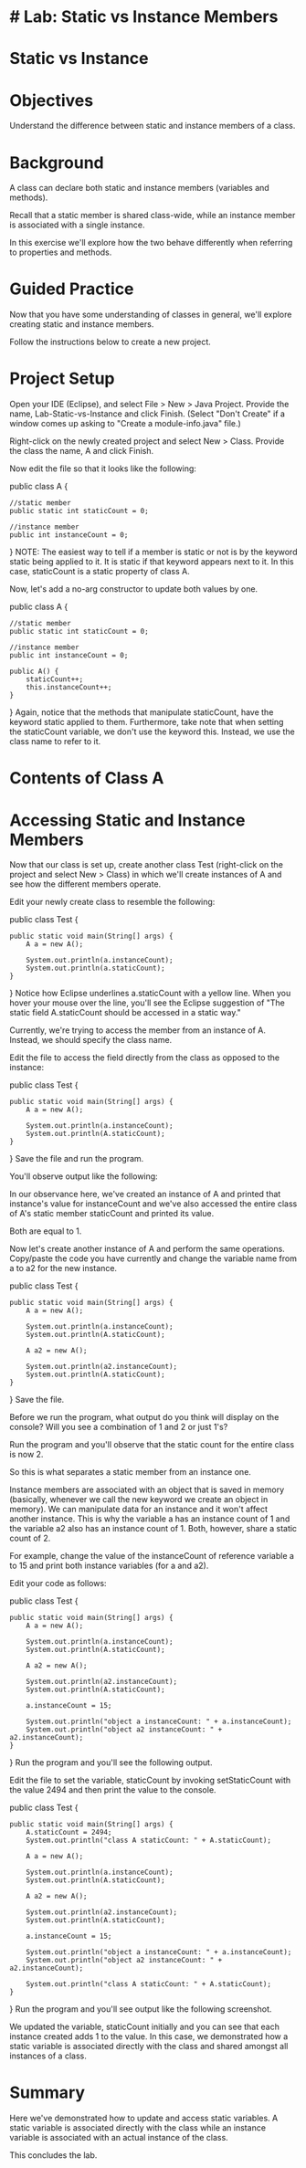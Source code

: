# # Lab: Static vs Instance Members
# Static vs Instance
# Objectives
Understand the difference between static and instance members of a class. 
# Background
A class can declare both static and instance members (variables and methods).

Recall that a static member is shared class-wide, while an instance member is associated with a single instance.

In this exercise we'll explore how the two behave differently when referring to properties and methods.

# Guided Practice
Now that you have some understanding of classes in general, we'll explore creating static and instance members.

Follow the instructions below to create a new project. 

# Project Setup
Open your IDE (Eclipse), and select File > New > Java Project. Provide the name, Lab-Static-vs-Instance and click Finish.  (Select "Don't Create" if a window comes up asking to "Create a module-info.java" file.) 

Right-click on the newly created project and select New > Class. Provide the class the name, A and click Finish.

Now edit the file so that it looks like the following:

public class A {

    //static member
    public static int staticCount = 0;

    //instance member
    public int instanceCount = 0;
}
NOTE: The easiest way to tell if a member is static or not is by the keyword static being applied to it. It is static if that keyword appears next to it. In this case, staticCount is a static property of class A.

Now, let's add a no-arg constructor to update both values by one.

public class A {

    //static member
    public static int staticCount = 0;

    //instance member
    public int instanceCount = 0;

    public A() {
        staticCount++;
        this.instanceCount++;
    }
}
Again, notice that the methods that manipulate staticCount, have the keyword static applied to them. Furthermore, take note that when setting the staticCount variable, we don't use the keyword this. Instead, we use the class name to refer to it.

# Contents of Class A

# Accessing Static and Instance Members
Now that our class is set up, create another class Test (right-click on the project and select New > Class) in which we'll create instances of A and see how the different members operate.

Edit your newly create class to resemble the following:

public class Test {

    public static void main(String[] args) {
        A a = new A();

        System.out.println(a.instanceCount);
        System.out.println(a.staticCount);
    }
}
Notice how Eclipse underlines a.staticCount with a yellow line. When you hover your mouse over the line, you'll see the Eclipse suggestion of "The static field A.staticCount should be accessed in a static way."



Currently, we're trying to access the member from an instance of A. Instead, we should specify the class name.

Edit the file to access the field directly from the class as opposed to the instance:

public class Test {

    public static void main(String[] args) {
        A a = new A();

        System.out.println(a.instanceCount);
        System.out.println(A.staticCount);
    }
}
Save the file and run the program.

You'll observe output like the following:



In our observance here, we've created an instance of A and printed that instance's value for instanceCount and we've also accessed the entire class of A's static member staticCount and printed its value.

Both are equal to 1.

Now let's create another instance of A and perform the same operations. Copy/paste the code you have currently and change the variable name from a to a2 for the new instance.

public class Test {

    public static void main(String[] args) {
        A a = new A();

        System.out.println(a.instanceCount);
        System.out.println(A.staticCount);

        A a2 = new A();

        System.out.println(a2.instanceCount);
        System.out.println(A.staticCount);
    }
}
Save the file.

Before we run the program, what output do you think will display on the console? Will you see a combination of 1 and 2 or just 1's?

Run the program and you'll observe that the static count for the entire class is now 2.



So this is what separates a static member from an instance one.

Instance members are associated with an object that is saved in memory (basically, whenever we call the new keyword we create an object in memory). We can manipulate data for an instance and it won't affect another instance. This is why the variable a has an instance count of 1 and the variable a2 also has an instance count of 1. Both, however, share a static count of 2. 

For example, change the value of the instanceCount of reference variable a to 15 and print both instance variables (for a and a2).

Edit your code as follows:

public class Test {

    public static void main(String[] args) {
        A a = new A();

        System.out.println(a.instanceCount);
        System.out.println(A.staticCount);

        A a2 = new A();

        System.out.println(a2.instanceCount);
        System.out.println(A.staticCount);

        a.instanceCount = 15;

        System.out.println("object a instanceCount: " + a.instanceCount);
        System.out.println("object a2 instanceCount: " + a2.instanceCount);
    }
}
Run the program and you'll see the following output.



Edit the file to set the variable, staticCount by invoking setStaticCount with the value 2494 and then print the value to the console.

public class Test {

    public static void main(String[] args) {
        A.staticCount = 2494;
        System.out.println("class A staticCount: " + A.staticCount);

        A a = new A();

        System.out.println(a.instanceCount);
        System.out.println(A.staticCount);

        A a2 = new A();

        System.out.println(a2.instanceCount);
        System.out.println(A.staticCount);

        a.instanceCount = 15;

        System.out.println("object a instanceCount: " + a.instanceCount);
        System.out.println("object a2 instanceCount: " + a2.instanceCount);
        
        System.out.println("class A staticCount: " + A.staticCount);
    }
}
Run the program and you'll see output like the following screenshot.



We updated the variable, staticCount initially and you can see that each instance created adds 1 to the value. In this case, we demonstrated how a static variable is associated directly with the class and shared amongst all instances of a class.

# Summary
Here we've demonstrated how to update and access static variables. A static variable is associated directly with the class while an instance variable is associated with an actual instance of the class.

This concludes the lab.